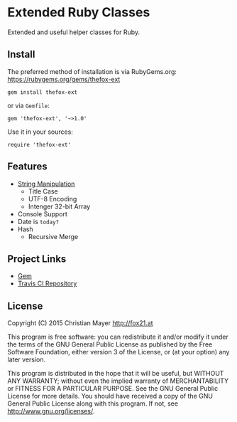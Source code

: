 # Extended Ruby Classes

Extended and useful helper classes for Ruby.

## Install

The preferred method of installation is via RubyGems.org:  
<https://rubygems.org/gems/thefox-ext>

	gem install thefox-ext

or via `Gemfile`:

	gem 'thefox-ext', '~>1.0'

Use it in your sources:

	require 'thefox-ext'

## Features

- [String Manipulation](lib/thefox-ext/ext/string.rb)
	- Title Case
	- UTF-8 Encoding
	- Intenger 32-bit Array
- Console Support
- Date is `today?`
- Hash
	- Recursive Merge

## Project Links

- [Gem](https://rubygems.org/gems/thefox-ext)
- [Travis CI Repository](https://travis-ci.org/TheFox/ext.rb)

## License
Copyright (C) 2015 Christian Mayer <http://fox21.at>

This program is free software: you can redistribute it and/or modify it under the terms of the GNU General Public License as published by the Free Software Foundation, either version 3 of the License, or (at your option) any later version.

This program is distributed in the hope that it will be useful, but WITHOUT ANY WARRANTY; without even the implied warranty of MERCHANTABILITY or FITNESS FOR A PARTICULAR PURPOSE. See the GNU General Public License for more details. You should have received a copy of the GNU General Public License along with this program. If not, see <http://www.gnu.org/licenses/>.
